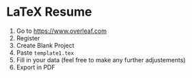 # LaTeX Resume

1. Go to https://www.overleaf.com
2. Register
3. Create Blank Project
4. Paste `template1.tex`
5. Fill in your data (feel free to make any further adjustements)
6. Export in PDF

